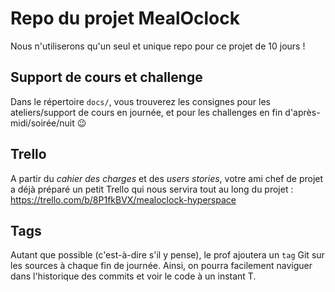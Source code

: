 # Repo du projet MealOclock

Nous n'utiliserons qu'un seul et unique repo pour ce projet de 10 jours !

## Support de cours et challenge

Dans le répertoire `docs/`, vous trouverez les consignes pour les ateliers/support de cours en journée, et pour les challenges en fin d'après-midi/soirée/nuit :wink:

## Trello

A partir du _cahier des charges_ et des _users stories_, votre ami chef de projet a déjà préparé un petit Trello qui nous servira tout au long du projet :  
https://trello.com/b/8P1fkBVX/mealoclock-hyperspace

## Tags

Autant que possible (c'est-à-dire s'il y pense), le prof ajoutera un `tag` Git sur les sources à chaque fin de journée. Ainsi, on pourra facilement naviguer dans l'historique des commits et voir le code à un instant T.
